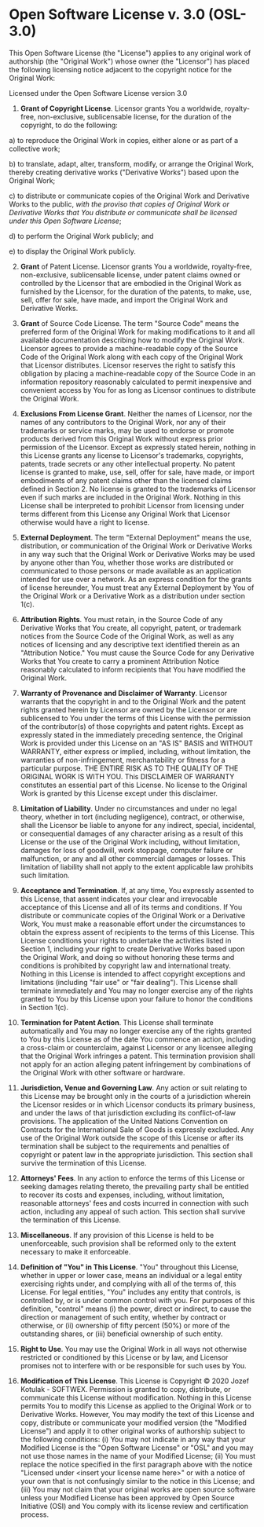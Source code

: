 # Open Software License v. 3.0 (OSL-3.0)

This Open Software License (the "License") applies to any original work of authorship (the "Original Work") whose
owner (the "Licensor") has placed the following licensing notice adjacent to the copyright notice for the Original
Work:

Licensed under the Open Software License version 3.0

1) **Grant of Copyright License**. Licensor grants You a worldwide, royalty-free, non-exclusive, sublicensable
license, for the duration of the copyright, to do the following:

a) to reproduce the Original Work in copies, either alone or as part of a collective work;

b) to translate, adapt, alter, transform, modify, or arrange the Original Work, thereby creating derivative works
("Derivative Works") based upon the Original Work;

c) to distribute or communicate copies of the Original Work and Derivative Works to the public, *with the proviso that
copies of Original Work or Derivative Works that You distribute or communicate shall be licensed under this Open
Software License*;

d) to perform the Original Work publicly; and

e) to display the Original Work publicly.

2) **Grant** of Patent License. Licensor grants You a worldwide, royalty-free, non-exclusive, sublicensable license,
under patent claims owned or controlled by the Licensor that are embodied in the Original Work as furnished by the
Licensor, for the duration of the patents, to make, use, sell, offer for sale, have made, and import the Original Work
and Derivative Works.

3) **Grant** of Source Code License. The term "Source Code" means the preferred form of the Original Work for making
modifications to it and all available documentation describing how to modify the Original Work. Licensor agrees to
provide a machine-readable copy of the Source Code of the Original Work along with each copy of the Original Work that
Licensor distributes. Licensor reserves the right to satisfy this obligation by placing a machine-readable copy of the
Source Code in an information repository reasonably calculated to permit inexpensive and convenient access by You for
as long as Licensor continues to distribute the Original Work.

4) **Exclusions From License Grant**. Neither the names of Licensor, nor the names of any contributors to the Original
Work, nor any of their trademarks or service marks, may be used to endorse or promote products derived from this
Original Work without express prior permission of the Licensor. Except as expressly stated herein, nothing in this
License grants any license to Licensor's trademarks, copyrights, patents, trade secrets or any other intellectual
property. No patent license is granted to make, use, sell, offer for sale, have made, or import embodiments of any
patent claims other than the licensed claims defined in Section 2. No license is granted to the trademarks of Licensor
even if such marks are included in the Original Work. Nothing in this License shall be interpreted to prohibit
Licensor from licensing under terms different from this License any Original Work that Licensor otherwise would have a
right to license.

5) **External Deployment**. The term "External Deployment" means the use, distribution, or communication of the
Original Work or Derivative Works in any way such that the Original Work or Derivative Works may be used by anyone
other than You, whether those works are distributed or communicated to those persons or made available as an
application intended for use over a network. As an express condition for the grants of license hereunder, You must
treat any External Deployment by You of the Original Work or a Derivative Work as a distribution under section 1(c).

6) **Attribution Rights**. You must retain, in the Source Code of any Derivative Works that You create, all copyright,
patent, or trademark notices from the Source Code of the Original Work, as well as any notices of licensing and any
descriptive text identified therein as an "Attribution Notice." You must cause the Source Code for any Derivative
Works that You create to carry a prominent Attribution Notice reasonably calculated to inform recipients that You have
modified the Original Work.

7) **Warranty of Provenance and Disclaimer of Warranty**. Licensor warrants that the copyright in and to the Original
Work and the patent rights granted herein by Licensor are owned by the Licensor or are sublicensed to You under the
terms of this License with the permission of the contributor(s) of those copyrights and patent rights. Except as
expressly stated in the immediately preceding sentence, the Original Work is provided under this License on an "AS IS"
BASIS and WITHOUT WARRANTY, either express or implied, including, without limitation, the warranties of
non-infringement, merchantability or fitness for a particular purpose. THE ENTIRE RISK AS TO THE QUALITY OF THE
ORIGINAL WORK IS WITH YOU. This DISCLAIMER OF WARRANTY constitutes an essential part of this License. No license to
the Original Work is granted by this License except under this disclaimer.

8) **Limitation of Liability**. Under no circumstances and under no legal theory, whether in tort (including
negligence), contract, or otherwise, shall the Licensor be liable to anyone for any indirect, special, incidental, or
consequential damages of any character arising as a result of this License or the use of the Original Work including,
without limitation, damages for loss of goodwill, work stoppage, computer failure or malfunction, or any and all other
commercial damages or losses. This limitation of liability shall not apply to the extent applicable law prohibits such
limitation.

9) **Acceptance and Termination**. If, at any time, You expressly assented to this License, that assent indicates your
clear and irrevocable acceptance of this License and all of its terms and conditions. If You distribute or communicate
copies of the Original Work or a Derivative Work, You must make a reasonable effort under the circumstances to obtain
the express assent of recipients to the terms of this License. This License conditions your rights to undertake the
activities listed in Section 1, including your right to create Derivative Works based upon the Original Work, and
doing so without honoring these terms and conditions is prohibited by copyright law and international treaty. Nothing
in this License is intended to affect copyright exceptions and limitations (including "fair use" or "fair dealing").
This License shall terminate immediately and You may no longer exercise any of the rights granted to You by this
License upon your failure to honor the conditions in Section 1(c).

10) **Termination for Patent Action**. This License shall terminate automatically and You may no longer exercise any
of the rights granted to You by this License as of the date You commence an action, including a cross-claim or
counterclaim, against Licensor or any licensee alleging that the Original Work infringes a patent. This termination
provision shall not apply for an action alleging patent infringement by combinations of the Original Work with other
software or hardware.

11) **Jurisdiction, Venue and Governing Law**. Any action or suit relating to this License may be brought only in the
courts of a jurisdiction wherein the Licensor resides or in which Licensor conducts its primary business, and under
the laws of that jurisdiction excluding its conflict-of-law provisions. The application of the United Nations
Convention on Contracts for the International Sale of Goods is expressly excluded. Any use of the Original Work
outside the scope of this License or after its termination shall be subject to the requirements and penalties of
copyright or patent law in the appropriate jurisdiction. This section shall survive the termination of this License.

12) **Attorneys' Fees**. In any action to enforce the terms of this License or seeking damages relating thereto, the
prevailing party shall be entitled to recover its costs and expenses, including, without limitation, reasonable
attorneys' fees and costs incurred in connection with such action, including any appeal of such action. This section
shall survive the termination of this License.

13) **Miscellaneous**. If any provision of this License is held to be unenforceable, such provision shall be reformed
only to the extent necessary to make it enforceable.

14) **Definition of "You" in This License**. "You" throughout this License, whether in upper or lower case, means an
individual or a legal entity exercising rights under, and complying with all of the terms of, this License. For legal
entities, "You" includes any entity that controls, is controlled by, or is under common control with you. For purposes
of this definition, "control" means (i) the power, direct or indirect, to cause the direction or management of such
entity, whether by contract or otherwise, or (ii) ownership of fifty percent (50%) or more of the outstanding shares,
or (iii) beneficial ownership of such entity.

15) **Right to Use**. You may use the Original Work in all ways not otherwise restricted or conditioned by this
License or by law, and Licensor promises not to interfere with or be responsible for such uses by You.

16) **Modification of This License**. This License is Copyright © 2020 Jozef Kotulak - SOFTWEX. Permission is granted to copy,
distribute, or communicate this License without modification. Nothing in this License permits You to modify this
License as applied to the Original Work or to Derivative Works. However, You may modify the text of this License and
copy, distribute or communicate your modified version (the "Modified License") and apply it to other original works of
authorship subject to the following conditions: (i) You may not indicate in any way that your Modified License is the
"Open Software License" or "OSL" and you may not use those names in the name of your Modified License; (ii) You must
replace the notice specified in the first paragraph above with the notice "Licensed under &lt;insert your license name
here&gt;" or with a notice of your own that is not confusingly similar to the notice in this License; and (iii) You may
not claim that your original works are open source software unless your Modified License has been approved by Open
Source Initiative (OSI) and You comply with its license review and certification process.
